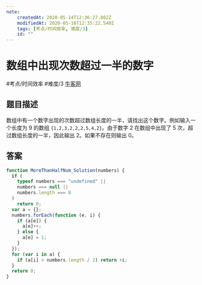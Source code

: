 ```yaml
---
note:
    createdAt: 2020-05-14T12:36:27.802Z
    modifiedAt: 2020-05-16T12:35:22.540Z
    tags: [考点/时间效率, 难度/3]
    id: ""
---
```

# 数组中出现次数超过一半的数字
#考点/时间效率 #难度/3 [牛客网](https://www.nowcoder.com/practice/e8a1b01a2df14cb2b228b30ee6a92163?tpId=13&tqId=11181&tPage=2&rp=2&ru=/ta/coding-interviews&qru=/ta/coding-interviews/question-ranking)
<!-- @crossnote.comment "id":"9cb4a886-00e8-4db4-8f9f-37a610f6e205" -->  
## 题目描述
数组中有一个数字出现的次数超过数组长度的一半，请找出这个数字。例如输入一个长度为 9 的数组 `{1,2,3,2,2,2,5,4,2}`。由于数字 2 在数组中出现了 5 次，超过数组长度的一半，因此输出 2。如果不存在则输出 0。

## 答案

```javascript
function MoreThanHalfNum_Solution(numbers) {
  if (
    typeof numbers === "undefined" ||
    numbers === null ||
    numbers.length === 0
  )
    return 0;
  var a = {};
  numbers.forEach(function (e, i) {
    if (a[e]) {
      a[e]++;
    } else {
      a[e] = 1;
    }
  });
  for (var i in a) {
    if (a[i] > numbers.length / 2) return +i;
  }
  return 0;
}
```